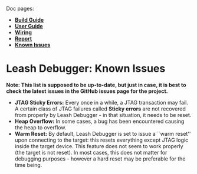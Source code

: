 Doc pages:
* [**Build Guide**](BuildGuide.md)
* [**User Guide**](UserGuide.md)
* [**Wiring**](Wiring.md)
* [**Report**](Report.md)
* [**Known Issues**](KnownIssues.md)

# Leash Debugger: Known Issues

**Note: This list is supposed to be up-to-date, but just in case, it is best to check the latest issues in the GitHub issues page for the project.**

* **JTAG Sticky Errors:** Every once in a while, a JTAG transaction may fail. A certain class of JTAG failures called **Sticky errors** are not recovered from properly by Leash Debugger - in that situation, it needs to be reset.
* **Heap Overflow:** In some cases, a bug has been encountered causing the heap to overflow.
* **Warm Reset:** By default, Leash Debugger is set to issue a ``warm reset'' upon connecting to the target: this resets everything except JTAG logic inside the target device. This feature does not seem to work properly (the target is not reset). In most cases, this does not matter for debugging purposes - however a hard reset may be preferable for the time being.
